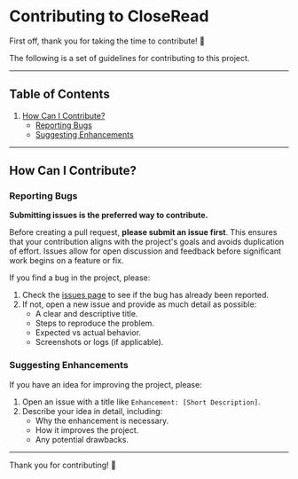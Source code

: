 # Contributing to CloseRead

First off, thank you for taking the time to contribute! 🎉

The following is a set of guidelines for contributing to this project. 

---

## Table of Contents

1. [How Can I Contribute?](#how-can-i-contribute)
    - [Reporting Bugs](#reporting-bugs)
    - [Suggesting Enhancements](#suggesting-enhancements)

---

## How Can I Contribute?

### Reporting Bugs

**Submitting issues is the preferred way to contribute.**

Before creating a pull request, **please submit an issue first**. This ensures that your contribution aligns with the project's goals and avoids duplication of effort. Issues allow for open discussion and feedback before significant work begins on a feature or fix.

If you find a bug in the project, please:

1. Check the [issues page](https://github.com/[your-username]/[repo-name]/issues) to see if the bug has already been reported.
2. If not, open a new issue and provide as much detail as possible:
    - A clear and descriptive title.
    - Steps to reproduce the problem.
    - Expected vs actual behavior.
    - Screenshots or logs (if applicable).

### Suggesting Enhancements

If you have an idea for improving the project, please:

1. Open an issue with a title like `Enhancement: [Short Description]`.
2. Describe your idea in detail, including:
    - Why the enhancement is necessary.
    - How it improves the project.
    - Any potential drawbacks.

---

Thank you for contributing! 🚀
